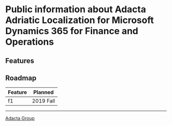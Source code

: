 # Public information about Adacta Adriatic Localization for Microsoft Dynamics 365 for Finance and Operations

## Features

## Roadmap

 Feature | Planned
 -|-
 f1 | 2019 Fall


-------------
[Adacta Group](https://www.adacta-group.com/solutions/erp)